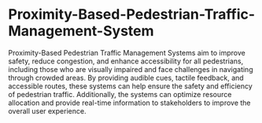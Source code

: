 # Proximity-Based-Pedestrian-Traffic-Management-System
Proximity-Based Pedestrian Traffic Management Systems aim to improve safety, reduce congestion, and enhance accessibility for all pedestrians, including those who are visually impaired and face challenges in navigating through crowded areas. By providing audible cues, tactile feedback, and accessible routes, these systems can help ensure the safety and efficiency of pedestrian traffic. Additionally, the systems can optimize resource allocation and provide real-time information to stakeholders to improve the overall user experience.
